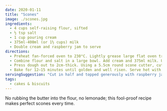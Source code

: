 ```yaml
---
date: 2020-01-11
title: "Scones"
image: ./scones.jpg
ingredients:
  - 4 cups self-raising flour, sifted
  - ½ tsp salt
  - 1 cup pouring cream
  - 375ml-400ml (or 1½ cups) milk
  - Double cream and raspberry jam to serve
directions:
  - Preheat fan-forced oven to 230°C. Lightly grease large flat oven tray.
  - Combine flour and salt in a large bowl. Add cream and 375ml milk. Use a flat-bladed knife to stir to a soft dough adding more milk if necessary. Turn onto a lightly floured surface and knead gently until dough comes together.
  - Press dough out to 2cm-thick. Using a 5.5cm round scone cutter, cut as many scones from dough as possible. Press dough scraps together gently, rolling it 2.5cm-thick and cut more scones. Repeat rolling the dough 5mm thicker each time until you have used all the dough. Place onto tray just touching each other.
  - Bake for 12–15 minutes until golden and well risen. Serve hot with cream and jam.
servingSuggestion: "Cut in half and topped generously with raspberry jam and whipped thickened cream."
tags:
  - cakes & biscuits
---
```


No rubbing the butter into the flour, no lemonade; this fool-proof recipe makes perfect scones every time.
